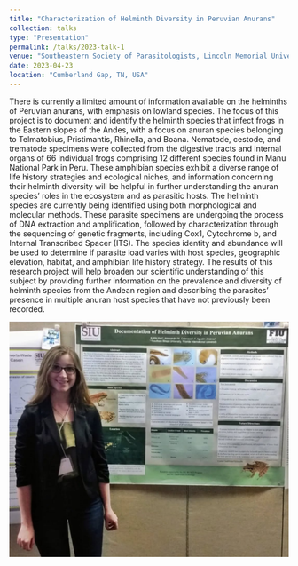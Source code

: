 ```yaml
---
title: "Characterization of Helminth Diversity in Peruvian Anurans"
collection: talks
type: "Presentation"
permalink: /talks/2023-talk-1
venue: "Southeastern Society of Parasitologists, Lincoln Memorial University"
date: 2023-04-23
location: "Cumberland Gap, TN, USA"
---
```


There is currently a limited amount of information available on the helminths of Peruvian
anurans, with emphasis on lowland species. The focus of this project is to document and
identify the helminth species that infect frogs in the Eastern slopes of the Andes, with a
focus on anuran species belonging to Telmatobius, Pristimantis, Rhinella, and Boana.
Nematode, cestode, and trematode specimens were collected from the digestive tracts
and internal organs of 66 individual frogs comprising 12 different species found in Manu
National Park in Peru. These amphibian species exhibit a diverse range of life history
strategies and ecological niches, and information concerning their helminth diversity will
be helpful in further understanding the anuran species’ roles in the ecosystem and as
parasitic hosts. The helminth species are currently being identified using both
morphological and molecular methods. These parasite specimens are undergoing the
process of DNA extraction and amplification, followed by characterization through the
sequencing of genetic fragments, including Cox1, Cytochrome b, and Internal
Transcribed Spacer (ITS). The species identity and abundance will be used to determine
if parasite load varies with host species, geographic elevation, habitat, and amphibian
life history strategy. The results of this research project will help broaden our scientific
understanding of this subject by providing further information on the prevalence and
diversity of helminth species from the Andean region and describing the parasites’
presence in multiple anuran host species that have not previously been recorded. 

![Parasites of Peruvian Anurans Poster](images/parasite_poster.png)
